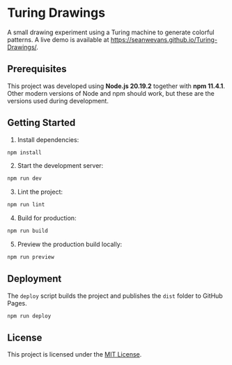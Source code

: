 # Turing Drawings

A small drawing experiment using a Turing machine to generate colorful patterns. A live demo is available at <https://seanwevans.github.io/Turing-Drawings/>.

## Prerequisites

This project was developed using **Node.js 20.19.2** together with **npm 11.4.1**. Other modern versions of Node and npm should work, but these are the versions used during development.

## Getting Started

1. Install dependencies:

```bash
npm install
```

2. Start the development server:

```bash
npm run dev
```

3. Lint the project:

```bash
npm run lint
```

4. Build for production:

```bash
npm run build
```

5. Preview the production build locally:

```bash
npm run preview
```

## Deployment

The `deploy` script builds the project and publishes the `dist` folder to GitHub Pages.

```bash
npm run deploy
```


## License

This project is licensed under the [MIT License](LICENSE).
